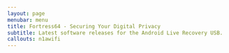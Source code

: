 ```yaml
---
layout: page
menubar: menu
title: Fortress64 - Securing Your Digital Privacy
subtitle: Latest software releases for the Android Live Recovery USB.
callouts: n1awifi
---
```

